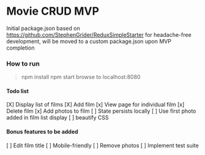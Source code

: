 # Movie CRUD MVP

Initial package.json based on https://github.com/StephenGrider/ReduxSimpleStarter
for headache-free development, will be moved to a custom package.json upon
MVP completion

### How to run

> npm install
> npm start
> browse to localhost:8080

#### Todo list

[X] Display list of films
[X] Add film
[x] View page for individual film
[x] Delete film
[x] Add photos to film
[ ] State persists locally
[ ] Use first photo added in film list display
[ ] beautify CSS

#### Bonus features to be added
[ ] Edit film title
[ ] Mobile-friendly
[ ] Remove photos
[ ] Implement test suite

